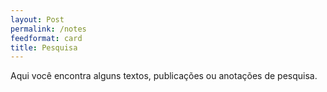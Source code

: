 ```yaml
---
layout: Post
permalink: /notes
feedformat: card
title: Pesquisa
---
```


Aqui você encontra alguns textos, publicações ou anotações de pesquisa.
